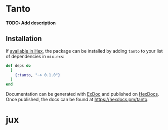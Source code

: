 # Tanto

**TODO: Add description**

## Installation

If [available in Hex](https://hex.pm/docs/publish), the package can be installed
by adding `tanto` to your list of dependencies in `mix.exs`:

```elixir
def deps do
  [
    {:tanto, "~> 0.1.0"}
  ]
end
```

Documentation can be generated with [ExDoc](https://github.com/elixir-lang/ex_doc)
and published on [HexDocs](https://hexdocs.pm). Once published, the docs can
be found at <https://hexdocs.pm/tanto>.

# jux
